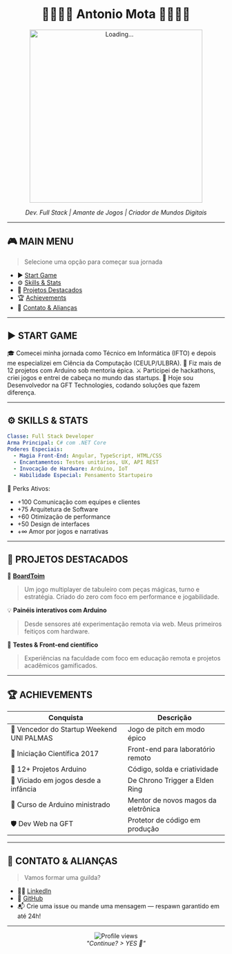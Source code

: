 <h1 align="center">
  🔹🔹🔹🔹 Antonio Mota 🔹🔹🔹🔹
</h1>

<p align="center">
  <img src="https://media.giphy.com/media/L1R1tvI9svkIWwpVYr/giphy.gif" width="400" alt="Loading...">
</p>

<p align="center">
  <em>Dev. Full Stack | Amante de Jogos | Criador de Mundos Digitais</em>
</p>

---

## 🎮 MAIN MENU

> Selecione uma opção para começar sua jornada

* ▶️ [Start Game](#start-game)
* ⚙️ [Skills & Stats](#skills--stats)
* 🧹 [Projetos Destacados](#projetos-destacados)
* 🏆 [Achievements](#achievements)
* 📡 [Contato & Alianças](#contato--alianças)

---

## ▶️ START GAME

🎓 Comecei minha jornada como Técnico em Informática (IFTO) e depois me especializei em Ciência da Computação (CEULP/ULBRA).
🔌 Fiz mais de 12 projetos com Arduino sob mentoria épica.
⚔️ Participei de hackathons, criei jogos e entrei de cabeça no mundo das startups.
🏢 Hoje sou Desenvolvedor na GFT Technologies, codando soluções que fazem diferença.

---

## ⚙️ SKILLS & STATS

```yaml
Classe: Full Stack Developer
Arma Principal: C# com .NET Core
Poderes Especiais:
  - Magia Front-End: Angular, TypeScript, HTML/CSS
  - Encantamentos: Testes unitários, UX, API REST
  - Invocação de Hardware: Arduino, IoT
  - Habilidade Especial: Pensamento Startupeiro
```

🧠 Perks Ativos:

* +100 Comunicação com equipes e clientes
* +75 Arquitetura de Software
* +60 Otimização de performance
* +50 Design de interfaces
* +∞ Amor por jogos e narrativas

---

## 🧹 PROJETOS DESTACADOS

🎺 **[BoardToim](https://github.com/tonicjunior/BoardToim)**

> Um jogo multiplayer de tabuleiro com peças mágicas, turno e estratégia. Criado do zero com foco em performance e jogabilidade.

💡 **Painéis interativos com Arduino**

> Desde sensores até experimentação remota via web. Meus primeiros feitiços com hardware.

🧪 **Testes & Front-end científico**

> Experiências na faculdade com foco em educação remota e projetos acadêmicos gamificados.

---

## 🏆 ACHIEVEMENTS

| Conquista                                 | Descrição                           |
| ----------------------------------------- | ----------------------------------- |
| 🥇 Vencedor do Startup Weekend UNI PALMAS | Jogo de pitch em modo épico         |
| 🧠 Iniciação Científica 2017              | Front-end para laboratório remoto   |
| 🔧 12+ Projetos Arduino                   | Código, solda e criatividade        |
| 👾 Viciado em jogos desde a infância      | De Chrono Trigger a Elden Ring      |
| 📣 Curso de Arduino ministrado            | Mentor de novos magos da eletrônica |
| 🛡️ Dev Web na GFT                        | Protetor de código em produção      |

---

## 📡 CONTATO & ALIANÇAS

> Vamos formar uma guilda?

* 🧙‍♂️ [LinkedIn](https://www.linkedin.com/in/antonio-mota/)
* 🧰 [GitHub](https://github.com/tonicjunior)
* 📬 Crie uma issue ou mande uma mensagem — respawn garantido em até 24h!

---

<p align="center">
  <img src="https://komarev.com/ghpvc/?username=tonicjunior&style=flat-square&color=blue" alt="Profile views" />
  <br>
  <em>"Continue? > YES 🔹"</em>
</p>
